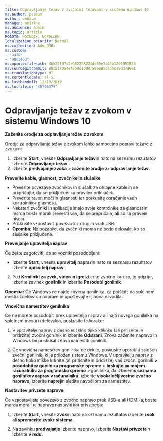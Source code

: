 ```yaml
---
title: Odpravljanje težav z zvočnimi težavami v sistemu Windows 10
ms.author: pebaum
author: pebaum
manager: mnirkhe
ms.audience: Admin
ms.topic: article
ROBOTS: NOINDEX, NOFOLLOW
localization_priority: Normal
ms.collection: Adm_O365
ms.custom:
- "3476"
- "9001463"
ms.openlocfilehash: 46b23f97c2e682258224dc95e7a76b1201991828
ms.sourcegitcommit: 802537a54ef8bde1bdd758ee9a60b6c19d37d6e1
ms.translationtype: MT
ms.contentlocale: sl-SI
ms.lasthandoff: 12/19/2019
ms.locfileid: "40796379"
---
```

# <a name="troubleshooting-audio-problems-in-windows-10"></a>Odpravljanje težav z zvokom v sistemu Windows 10

**Zaženite orodje za odpravljanje težav z zvokom**

Orodje za odpravljanje težav z zvokom lahko samodejno popravi težave z zvokom: 

1. Izberite **Start**, vnesite **Odpravljanje težav**in nato na seznamu rezultatov izberite **Odpravljanje težav** . 
2. Izberite **predvajanje zvoka** > **zaženite orodje za odpravljanje težav**.

**Preverite kable, glasnost, zvočnike in slušalke**

- Preverite povezave zvočnikov in slušalk za ohlapne kable in se prepričajte, da so priključeni na pravilen priključek.
- Preverite raven moči in glasnosti ter poskusite obračanje vseh kontrolnikov glasnosti.
- Nekateri zvočniki in aplikacije imajo svoje kontrolnike za glasnost in morda boste morali preveriti vse, da se prepričate, ali so na pravem nivoju.
- Poskusite vzpostaviti povezavo z drugim vrati USB.
- **Opomba:** Ne pozabite, da zvočniki morda ne bodo delovale, ko so slušalke priključene.

**Preverjanje upravitelja naprav**

Če želite zagotoviti, da so vozniki posodobljeni:

- Izberite **Start**, vnesite **upravitelj naprav**in nato na seznamu rezultatov izberite **upravitelj naprav** .

2. Pod **Krmilniki za zvok, video in igre**izberite zvočno kartico, jo odprite, izberite zavihek **gonilnik** in izberite **Posodobi gonilnik**. 

**Opomba:** Če Windows ne najde novega gonilnika, ga poiščite na spletnem mestu izdelovalca naprave in upoštevajte njihova navodila.

**Vnovična namestitev gonilnika**

Če ne morete posodobiti prek upravitelja naprav ali najti novega gonilnika na spletnem mestu izdelovalca, poskusite te korake: 

1. V upravitelju naprav z desno miškino tipko kliknite (ali pritisnite in pridržite) zvočni gonilnik in izberite **Odstrani**. Znova zaženite napravo in Windows bo poskušal znova namestiti gonilnik.

2. Če vnovična namestitev gonilnika ne deluje, poskusite uporabiti splošen zvočni gonilnik, ki je priložen sistemu Windows. V upravitelju naprav z desno tipko miške kliknite (ali pritisnite in pridržite) vaš zvočni gonilnik **> posodobitev gonilnika programske opreme** > **brskajte po mojem računalniku za programsko opremo** > gonilnika, da izberem**s seznama gonilnikov naprav v računalniku**, izberite **visokoločljivostno zvočno napravo**, izberite **naprej**in sledite navodilom za namestitev.

**Nastavitev privzete naprave**

Če vzpostavljate povezavo z zvočno napravo prek USB-a ali HDMI-a, boste morda morali to napravo nastaviti kot privzetega: 

1. Izberite **Start**, vnesite **zvok**in nato na seznamu rezultatov izberite **zvok** ali **spremenite zvoke sistema** .

2. Na zavihku **predvajanje** izberite napravo, izberite **Nastavi privzeto**in izberite **v redu**.

